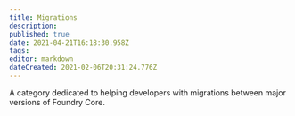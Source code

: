 ```yaml
---
title: Migrations
description: 
published: true
date: 2021-04-21T16:18:30.958Z
tags: 
editor: markdown
dateCreated: 2021-02-06T20:31:24.776Z
---
```


A category dedicated to helping developers with migrations between major versions of Foundry Core.